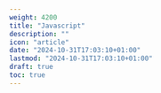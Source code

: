 ```yaml
---
weight: 4200
title: "Javascript"
description: ""
icon: "article"
date: "2024-10-31T17:03:10+01:00"
lastmod: "2024-10-31T17:03:10+01:00"
draft: true
toc: true
---
```

